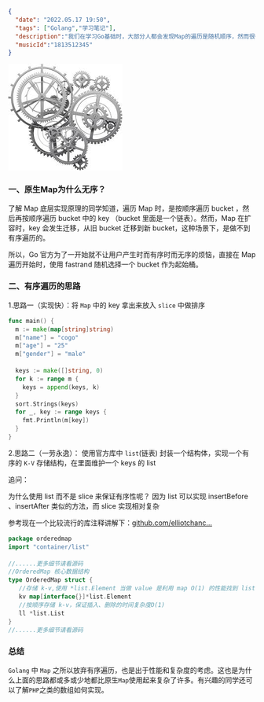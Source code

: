 ```json
{
  "date": "2022.05.17 19:50",
  "tags": ["Golang","学习笔记"],
  "description":"我们在学习Go基础时，大部分人都会发现Map的遍历是随机顺序，然而很多人都知其所以然，不知其背后缘由。再深入细想，如果有遍历map必须有序的需求时，我们又该怎么实现呢？",
  "musicId":"1813512345"
}
```

![](./images/images.jpeg)

### 一、原生Map为什么无序？

了解 Map 底层实现原理的同学知道，遍历 Map 时，是按顺序遍历 bucket ，然后再按顺序遍历 bucket 中的 key （bucket 里面是一个链表）。然而，Map 在扩容时，key 会发生迁移，从旧 bucket 迁移到新 bucket，这种场景下，是做不到有序遍历的。

所以，Go 官方为了一开始就不让用户产生时而有序时而无序的烦恼，直接在 Map 遍历开始时，使用 fastrand 随机选择一个 bucket 作为起始桶。 

### 二、有序遍历的思路

1.思路一（实现快）：将 `Map` 中的 key 拿出来放入 `slice` 中做排序

```GO
func main() {
  m := make(map[string]string)
  m["name"] = "cogo"
  m["age"] = "25"
  m["gender"] = "male"
  
  keys := make([]string, 0)
  for k := range m {
    keys = append(keys, k)
  }
  sort.Strings(keys)
  for _, key := range keys {
    fmt.Println(m[key])
  }
}
```



2.思路二（一劳永逸）： 使用官方库中 `list`(链表) 封装一个结构体，实现一个有序的 `K-V` 存储结构，在里面维护一个 keys 的 list

追问：

为什么使用 list 而不是 slice 来保证有序性呢？ 因为 list 可以实现 insertBefore 、insertAfter 类似的方法，而 slice 实现相对复杂

参考现在一个比较流行的库注释讲解下：[github.com/elliotchanc…](https://link.juejin.cn/?target=https%3A%2F%2Fgithub.com%2Felliotchance%2Forderedmap)

```go
package orderedmap
import "container/list"

//......更多细节请看源码
//OrderedMap 核心数据结构
type OrderedMap struct {
   //存储 k-v,使用 *list.Element 当做 value 是利用 map O(1) 的性能找到 list 中的 element
   kv map[interface{}]*list.Element 
   //按顺序存储 k-v，保证插入、删除的时间复杂度O(1)
   ll *list.List
}
//......更多细节请看源码
```



### 总结

`Golang` 中 `Map` 之所以放弃有序遍历，也是出于性能和复杂度的考虑。这也是为什么上面的思路都或多或少地都比原生`Map`使用起来复杂了许多。有兴趣的同学还可以了解`PHP`之类的数组如何实现。